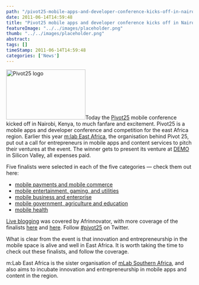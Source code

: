 ```yaml
---
path: "/pivot25-mobile-apps-and-developer-conference-kicks-off-in-nairobi" 
date: 2011-06-14T14:59:48 
title: "Pivot25 mobile apps and developer conference kicks off in Nairobi" 
featureImage: "../../images/placeholder.png" 
thumb: "../../images/placeholder.png" 
abstract:  
tags: [] 
timeStamp: 2011-06-14T14:59:48 
categories: ['News'] 
---
```


<p><a href="http://www.pivot25.com"><img class="alignright size-full wp-image-238 no-border" src="http://mlab/wp-content/uploads/2011/06/pivot25logo.png" alt="Pivot25 logo" width="214" height="135" /></a>Today the <a href="http://pivot25.com/">Pivot25</a> mobile conference kicked off in Nairobi, Kenya, to much fanfare and excitement. Pivot25 is a mobile apps and developer conference and competition for the east Africa region. Earlier this year <a href="http://mlab.co.ke/">m:lab East Africa</a>, the organisation behind Pivot 25, put out a call for entrepreneurs in mobile apps and content services to pitch their ventures at the event. The winner gets to present its venture at <a href="http://www.demo.com/">DEMO</a> in Silicon Valley, all expenses paid.</p>
<p>Five finalists were selected in each of the five categories &#8212; check them out here:</p>
<ul>
<li><a href="http://pivot25.com/finalists-in-mobile-payments-and-mobile-commerce/">mobile payments and mobile commerce</a></li>
<li><a href="http://pivot25.com/finalists-in-entertainment-gaming-and-utilities/">mobile entertainment, gaming, and utilities</a></li>
<li><a href="http://pivot25.com/finalists-in-business-and-the-enterprise/">mobile business and enterprise</a></li>
<li><a href="http://pivot25.com/finalists-in-government-agriculture-and-education/">mobile government, agriculture and education</a></li>
<li><a href="http://pivot25.com/finalists-in-health/">mobile health</a></li>
</ul>
<p><a href="http://afrinnovator.com/blog/2011/06/14/pivot25-live-blog-day-1/">Live blogging</a> was covered by Afrinnovator, with more coverage of the finalists <a href="http://afrinnovator.com/blog/2011/06/06/exclusive-inside-look-at-the-pivot25-startups-part-1/">here</a> and <a href="http://afrinnovator.com/blog/2011/06/13/exclusive-inside-look-at-the-pivot25-startups-part-2/">here</a>. Follow <a href="http://twitter.com/#%21/search/%23pivot25" target="_blank">#pivot25</a> on Twitter.</p>
<p>What is clear from the event is that innovation and entrepreneurship in the mobile space is alive and well in East Africa. It is worth taking the time to check out these finalists, and follow the coverage.</p>
<p>m:Lab East Africa is the sister organisation of <a href="http://mlab/">mLab Southern Africa</a>, and also aims to incubate innovation and entrepreneurship in mobile apps and content in the region.</p>
<div class="zemanta-pixie"><img class="zemanta-pixie-img" src="http://img.zemanta.com/pixy.gif?x-id=de79e56d-afbd-896b-8cc4-0d6fc02f7df8" alt="" /></div>
